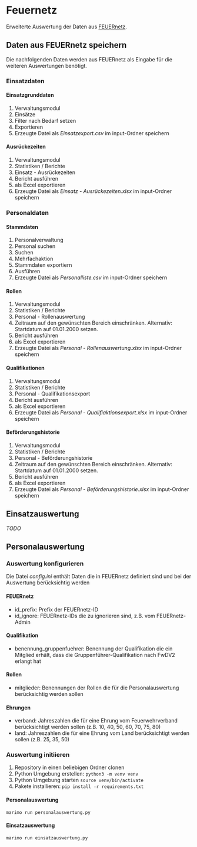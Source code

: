 # Feuernetz
Erweiterte Auswertung der Daten aus [FEUERnetz](feuernetz.de).

## Daten aus FEUERnetz speichern
Die nachfolgenden Daten werden aus FEUERnetz als Eingabe für die weiteren Auswertungen benötigt.

### Einsatzdaten
#### Einsatzgrunddaten
1. Verwaltungsmodul
1. Einsätze
1. Filter nach Bedarf setzen
1. Exportieren
1. Erzeugte Datei als _Einsatzexport.csv_ im input-Ordner speichern

#### Ausrückezeiten
1. Verwaltungsmodul
1. Statistiken / Berichte
1. Einsatz - Ausrückezeiten
1. Bericht ausführen
1. als Excel exportieren
1. Erzeugte Datei als _Einsatz - Ausrückezeiten.xlsx_ im input-Ordner speichern

### Personaldaten
#### Stammdaten
1. Personalverwaltung
2. Personal suchen
3. Suchen
4. Mehrfachaktion
5. Stammdaten exportiern
6. Ausführen
7. Erzeugte Datei als _Personalliste.csv_ im input-Ordner speichern

#### Rollen
1. Verwaltungsmodul
2. Statistiken / Berichte
3. Personal - Rollenauswertung
4. Zeitraum auf den gewünschten Bereich einschränken. Alternativ: Startdatum auf 01.01.2000 setzen.
5. Bericht ausführen
6. als Excel exportieren
7. Erzeugte Datei als _Personal - Rollenauswertung.xlsx_ im input-Ordner speichern

#### Qualifikationen
1. Verwaltungsmodul
2. Statistiken / Berichte
3. Personal - Qualifikationsexport
4. Bericht ausführen
6. als Excel exportieren
7. Erzeugte Datei als _Personal - Qualifiaktionsexport.xlsx_ im input-Ordner speichern

#### Beförderungshistorie
1. Verwaltungsmodul
2. Statistiken / Berichte
3. Personal - Beförderungshistorie
4. Zeitraum auf den gewünschten Bereich einschränken. Alternativ: Startdatum auf 01.01.2000 setzen.
5. Bericht ausführen
6. als Excel exportieren
7. Erzeugte Datei als _Personal - Beförderungshistorie.xlsx_ im input-Ordner speichern

## Einsatzauswertung
*TODO*

## Personalauswertung
### Auswertung konfigurieren
Die Datei _config.ini_ enthält Daten die in FEUERnetz definiert sind und bei der Auswertung berücksichtig werden
#### FEUERnetz
- id_prefix: Prefix der FEUERnetz-ID
- id_ignore: FEUERnetz-IDs die zu ignorieren sind, z.B. vom FEUERnetz-Admin
#### Qualifikation
- benennung_gruppenfuehrer: Benennung der Qualifikation die ein Mitglied erhält, dass die Gruppenführer-Qualifikation nach FwDV2 erlangt hat
#### Rollen
- mitglieder: Benennungen der Rollen die für die Personalauswertung berücksichtig werden sollen
#### Ehrungen
- verband: Jahreszahlen die für eine Ehrung vom Feuerwehrverband berücksichtigt werden sollen (z.B. 10, 40, 50, 60, 70, 75, 80)
- land: Jahreszahlen die für eine Ehrung vom Land berücksichtigt werden sollen (z.B. 25, 35, 50)

### Auswertung initiieren
1. Repository in einen beliebigen Ordner clonen
1. Python Umgebung erstellen: ```python3 -m venv venv```
1. Python Umgebung starten ```source venv/bin/activate```
1. Pakete installieren: ```pip install -r requirements.txt```

#### Personalauswertung
```marimo run personalauswertung.py```

#### Einsatzauswertung
```marimo run einsatzauswertung.py```

